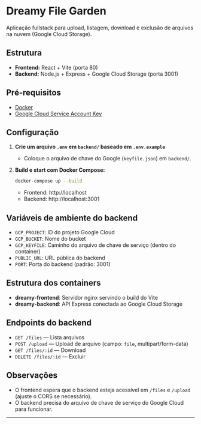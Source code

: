 # Dreamy File Garden

Aplicação fullstack para upload, listagem, download e exclusão de arquivos na nuvem (Google Cloud Storage).

## Estrutura
- **Frontend:** React + Vite (porta 80)
- **Backend:** Node.js + Express + Google Cloud Storage (porta 3001)

## Pré-requisitos
- [Docker](https://www.docker.com/get-started/)
- [Google Cloud Service Account Key](https://cloud.google.com/iam/docs/creating-managing-service-account-keys)

## Configuração

1. **Crie um arquivo `.env` em `backend/` baseado em `.env.example`**
   - Coloque o arquivo de chave do Google (`keyfile.json`) em `backend/`.

2. **Build e start com Docker Compose:**
   ```sh
   docker-compose up --build
   ```
   - Frontend: http://localhost
   - Backend: http://localhost:3001

## Variáveis de ambiente do backend
- `GCP_PROJECT`: ID do projeto Google Cloud
- `GCP_BUCKET`: Nome do bucket
- `GCP_KEYFILE`: Caminho do arquivo de chave de serviço (dentro do container)
- `PUBLIC_URL`: URL pública do backend
- `PORT`: Porta do backend (padrão: 3001)

## Estrutura dos containers
- **dreamy-frontend**: Servidor nginx servindo o build do Vite
- **dreamy-backend**: API Express conectada ao Google Cloud Storage

## Endpoints do backend
- `GET /files` — Lista arquivos
- `POST /upload` — Upload de arquivo (campo: `file`, multipart/form-data)
- `GET /files/:id` — Download
- `DELETE /files/:id` — Excluir

## Observações
- O frontend espera que o backend esteja acessível em `/files` e `/upload` (ajuste o CORS se necessário).
- O backend precisa do arquivo de chave de serviço do Google Cloud para funcionar.

---
